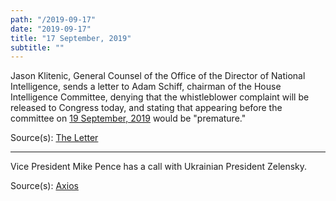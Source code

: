 ```yaml
---
path: "/2019-09-17"
date: "2019-09-17"
title: "17 September, 2019"
subtitle: ""
---
```


Jason Klitenic, General Counsel of the Office of the Director of National Intelligence, sends a letter to Adam Schiff, chairman of the House Intelligence Committee, denying that the whistleblower complaint will be released to Congress today, and stating that appearing before the committee on <a href="#2019-09-19">19 September, 2019</a> would be "premature."

<span class="sources">
Source(s): <a href="https://int.nyt.com/data/documenthelper/1818-dni-letter-2-to-schiff/4ecb7c343981a8678ac4/optimized/full.pdf" target="_blank" rel="noopener noreferrer">The Letter</a>
</span>

---

Vice President Mike Pence has a call with Ukrainian President Zelensky.

<span class="sources">
Source(s): <a href="https://www.axios.com/house-impeachment-committees-mike-pence-ukraine-028d5b0c-4414-406e-aa74-956810e8769a.html" target="_blank" rel="noopener noreferrer">Axios</a>
</span>